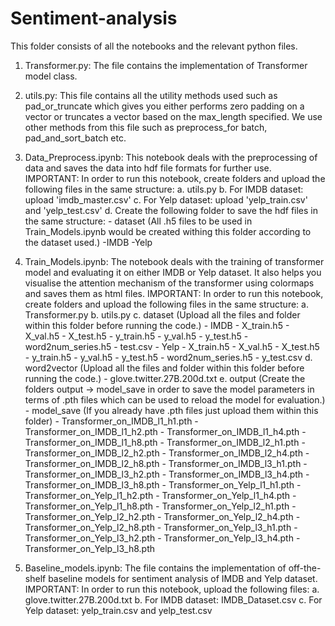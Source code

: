 # Sentiment-analysis

This folder consists of all the notebooks and the relevant python files.

1. Transformer.py: The file contains the implementation of Transformer model class.

2. utils.py: This file contains all the utility methods used such as pad_or_truncate which gives you either performs zero padding on a vector or truncates a vector based on the max_length specified. We use other methods from this file such as preprocess_for batch, pad_and_sort_batch etc.

3. Data_Preprocess.ipynb: This notebook deals with the preprocessing of data and saves the data into hdf file formats for further use. 
IMPORTANT: In order to run this notebook, create folders and upload the following files in the same structure:
	a. utils.py
	b. For IMDB dataset: upload 'imdb_master.csv'
	c. For Yelp dataset: upload 'yelp_train.csv' and 'yelp_test.csv'
	d. Create the following folder to save the hdf files in the same structure:
		- dataset (All .h5 files to be used in Train_Models.ipynb would be created withing this folder according to the dataset used.)
			-IMDB 
			-Yelp

4. Train_Models.ipynb: The notebook deals with the training of transformer model and evaluating it on either IMDB or Yelp dataset. It also helps you visualise the attention mechanism of the transformer using colormaps and saves them as html files.
IMPORTANT: In order to run this notebook, create folders and upload the following files in the same structure:
	a. Transformer.py
	b. utils.py
	c. dataset (Upload all the files and folder within this folder before running the code.)
		- IMDB 
			- X_train.h5
			- X_val.h5
			- X_test.h5
			- y_train.h5
			- y_val.h5
			- y_test.h5
			- word2num_series.h5
			- test.csv
		- Yelp
			- X_train.h5
			- X_val.h5
			- X_test.h5
			- y_train.h5
			- y_val.h5
			- y_test.h5
			- word2num_series.h5
			- y_test.csv
	d. word2vector (Upload all the files and folder within this folder before running the code.)
		- glove.twitter.27B.200d.txt
	e. output (Create the folders output -> model_save in order to save the model parameters in terms of .pth files which can be used to reload the model for evaluation.)
		- model_save (If you already have .pth files just upload them within this folder)
			- Transformer_on_IMDB_l1_h1.pth
			- Transformer_on_IMDB_l1_h2.pth
			- Transformer_on_IMDB_l1_h4.pth
			- Transformer_on_IMDB_l1_h8.pth
			- Transformer_on_IMDB_l2_h1.pth
			- Transformer_on_IMDB_l2_h2.pth
			- Transformer_on_IMDB_l2_h4.pth
			- Transformer_on_IMDB_l2_h8.pth
			- Transformer_on_IMDB_l3_h1.pth
			- Transformer_on_IMDB_l3_h2.pth
			- Transformer_on_IMDB_l3_h4.pth
			- Transformer_on_IMDB_l3_h8.pth
			- Transformer_on_Yelp_l1_h1.pth
			- Transformer_on_Yelp_l1_h2.pth
			- Transformer_on_Yelp_l1_h4.pth
			- Transformer_on_Yelp_l1_h8.pth
			- Transformer_on_Yelp_l2_h1.pth
			- Transformer_on_Yelp_l2_h2.pth
			- Transformer_on_Yelp_l2_h4.pth
			- Transformer_on_Yelp_l2_h8.pth
			- Transformer_on_Yelp_l3_h1.pth
			- Transformer_on_Yelp_l3_h2.pth
			- Transformer_on_Yelp_l3_h4.pth
			- Transformer_on_Yelp_l3_h8.pth
5. Baseline_models.ipynb: The file contains the implementation of off-the-shelf baseline models for sentiment analysis of IMDB and Yelp dataset.
IMPORTANT: In order to run this notebook, upload the following files:
	a. glove.twitter.27B.200d.txt
	b. For IMDB dataset: IMDB_Dataset.csv
	c. For Yelp dataset: yelp_train.csv and yelp_test.csv    
